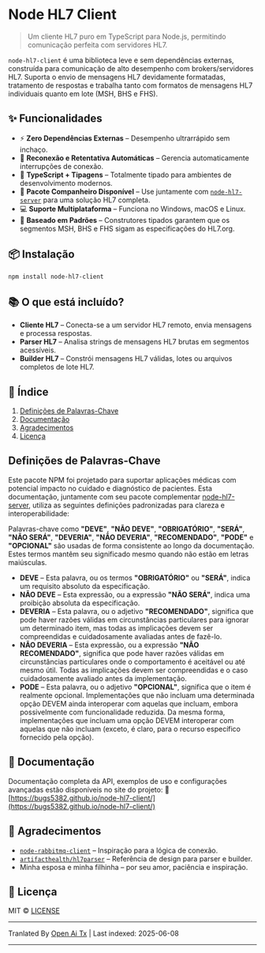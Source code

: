 # Node HL7 Client

> Um cliente HL7 puro em TypeScript para Node.js, permitindo comunicação perfeita com servidores HL7.

`node-hl7-client` é uma biblioteca leve e sem dependências externas, construída para comunicação de alto desempenho com brokers/servidores HL7. Suporta o envio de mensagens HL7 devidamente formatadas, tratamento de respostas e trabalha tanto com formatos de mensagens HL7 individuais quanto em lote (MSH, BHS e FHS).

## ✨ Funcionalidades

* ⚡ **Zero Dependências Externas** – Desempenho ultrarrápido sem inchaço.
* 🔁 **Reconexão e Retentativa Automáticas** – Gerencia automaticamente interrupções de conexão.
* 🧠 **TypeScript + Tipagens** – Totalmente tipado para ambientes de desenvolvimento modernos.
* 🤝 **Pacote Companheiro Disponível** – Use juntamente com [`node-hl7-server`](https://www.npmjs.com/package/node-hl7-server) para uma solução HL7 completa.
* 💻 **Suporte Multiplataforma** – Funciona no Windows, macOS e Linux.
* 🧭 **Baseado em Padrões** – Construtores tipados garantem que os segmentos MSH, BHS e FHS sigam as especificações do HL7.org.

## 📦 Instalação

```bash
npm install node-hl7-client
```

## 📚 O que está incluído?

* **Cliente HL7** – Conecta-se a um servidor HL7 remoto, envia mensagens e processa respostas.
* **Parser HL7** – Analisa strings de mensagens HL7 brutas em segmentos acessíveis.
* **Builder HL7** – Constrói mensagens HL7 válidas, lotes ou arquivos completos de lote HL7.

## 🧾 Índice

1. [Definições de Palavras-Chave](#keyword-definitions)
2. [Documentação](#documentation)
3. [Agradecimentos](#acknowledgements)
4. [Licença](#license)

## Definições de Palavras-Chave

Este pacote NPM foi projetado para suportar aplicações médicas com potencial impacto no cuidado e diagnóstico de pacientes. Esta documentação, juntamente com seu pacote complementar [node-hl7-server](https://www.npmjs.com/package/node-hl7-server), utiliza as seguintes definições padronizadas para clareza e interoperabilidade:

Palavras-chave como **"DEVE"**, **"NÃO DEVE"**, **"OBRIGATÓRIO"**, **"SERÁ"**, **"NÃO SERÁ"**, **"DEVERIA"**, **"NÃO DEVERIA"**, **"RECOMENDADO"**, **"PODE"** e **"OPCIONAL"** são usadas de forma consistente ao longo da documentação. Estes termos mantêm seu significado mesmo quando não estão em letras maiúsculas.

* **DEVE** – Esta palavra, ou os termos **"OBRIGATÓRIO"** ou **"SERÁ"**, indica um requisito absoluto da especificação.
* **NÃO DEVE** – Esta expressão, ou a expressão **"NÃO SERÁ"**, indica uma proibição absoluta da especificação.
* **DEVERIA** – Esta palavra, ou o adjetivo **"RECOMENDADO"**, significa que pode haver razões válidas em circunstâncias particulares para ignorar um determinado item, mas todas as implicações devem ser compreendidas e cuidadosamente avaliadas antes de fazê-lo.
* **NÃO DEVERIA** – Esta expressão, ou a expressão **"NÃO RECOMENDADO"**, significa que pode haver razões válidas em circunstâncias particulares onde o comportamento é aceitável ou até mesmo útil. Todas as implicações devem ser compreendidas e o caso cuidadosamente avaliado antes da implementação.
* **PODE** – Esta palavra, ou o adjetivo **"OPCIONAL"**, significa que o item é realmente opcional. Implementações que não incluam uma determinada opção DEVEM ainda interoperar com aquelas que incluam, embora possivelmente com funcionalidade reduzida. Da mesma forma, implementações que incluam uma opção DEVEM interoperar com aquelas que não incluam (exceto, é claro, para o recurso específico fornecido pela opção).

## 📖 Documentação

Documentação completa da API, exemplos de uso e configurações avançadas estão disponíveis no site do projeto:
🔗 [https://bugs5382.github.io/node-hl7-client/](https://bugs5382.github.io/node-hl7-client/)

## 🙏 Agradecimentos

* [`node-rabbitmq-client`](https://github.com/cody-greene/node-rabbitmq-client) – Inspiração para a lógica de conexão.
* [`artifacthealth/hl7parser`](https://github.com/artifacthealth/hl7parser) – Referência de design para parser e builder.
* Minha esposa e minha filhinha – por seu amor, paciência e inspiração.


## 📄 Licença

MIT © [LICENSE](LICENSE)


---

Tranlated By [Open Ai Tx](https://github.com/OpenAiTx/OpenAiTx) | Last indexed: 2025-06-08

---